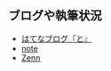 ## ブログや執筆状況

- [はてなブログ『と』](https://socinuit.hatenablog.com/)
- [note](https://note.com/0_u0/)
- [Zenn](https://zenn.dev/0_u0)
